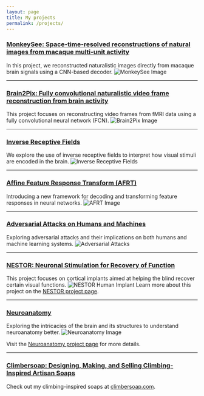 ```yaml
---
layout: page
title: My projects
permalink: /projects/
---
```


### **[MonkeySee: Space-time-resolved reconstructions of natural images from macaque multi-unit activity](/projects/monkeysee/)**
In this project, we reconstructed naturalistic images directly from macaque brain signals using a CNN-based decoder.
![MonkeySee Image](../assets/img/project_monkeysee/monkeysee.png)

---

### **[Brain2Pix: Fully convolutional naturalistic video frame reconstruction from brain activity](/projects/brain2pix/)**
This project focuses on reconstructing video frames from fMRI data using a fully convolutional neural network (FCN).
![Brain2Pix Image](../assets/img/project_brain2pix/tardis.png)

---

### **[Inverse Receptive Fields](/projects/inverse_receptive_fields/)**
We explore the use of inverse receptive fields to interpret how visual stimuli are encoded in the brain.
![Inverse Receptive Fields](../assets/img/project_brain2pix/brain2pix.png)

---

### **[Affine Feature Response Transform (AFRT)](/projects/affine_feature_response_transform/)**
Introducing a new framework for decoding and transforming feature responses in neural networks.
![AFRT Image](../assets/img/project_AFRT/RF.png)

---

### **[Adversarial Attacks on Humans and Machines](/projects/adversarial_attacks/)**
Exploring adversarial attacks and their implications on both humans and machine learning systems.
![Adversarial Attacks](../assets/img/project_adversarial/adversarial_lady.png)

---

### **[NESTOR: Neuronal Stimulation for Recovery of Function](/projects/nestor/)**
This project focuses on cortical implants aimed at helping the blind recover certain visual functions.
![NESTOR Human Implant](../assets/img/project_nestor/human.png)
Learn more about this project on the [NESTOR project page](../_projects/NESTOR.md).

---

### **[Neuroanatomy](/projects/neuroanatomy/)**
Exploring the intricacies of the brain and its structures to understand neuroanatomy better.
![Neuroanatomy Image](../assets/img/project_anatomy/12.jpg)

Visit the [Neuroanatomy project page](../_projects/neuroanatomy.md) for more details.

---

### **[Climbersoap: Designing, Making, and Selling Climbing-Inspired Artisan Soaps](http://climbersoap.com)**
Check out my climbing-inspired soaps at [climbersoap.com](http://climbersoap.com).
<!-- For more details, visit the [climbersoap project page](../_projects/soapbuilder.md). -->
